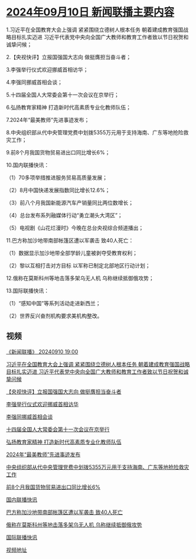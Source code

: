 # [2024年09月10日 新闻联播主要内容](https://tv.cctv.com/lm/xwlb/day/20240910.shtml)

1.习近平在全国教育大会上强调 紧紧围绕立德树人根本任务 朝着建成教育强国战略目标扎实迈进 习近平代表党中央向全国广大教师和教育工作者致以节日祝贺和诚挚问候；

2.【央视快评】立报国强国大志向 做挺膺担当奋斗者；

3.李强举行仪式欢迎挪威首相访华；

4.李强同挪威首相会谈；

5.十四届全国人大常委会第十一次会议在京举行；

6.弘扬教育家精神 打造新时代高素质专业化教师队伍；

7.2024年“最美教师”先进事迹发布；

8.中央组织部从代中央管理党费中划拨5355万元用于支持海南、广东等地抢险救灾工作；

9.前8个月我国货物贸易进出口同比增长6%；

10.国内联播快讯：

（1）70多项举措推进服务贸易高质量发展；

（2）8月中国快递发展指数同比增长12.6%；

（3）前八个月我国新能源汽车产销量同比两位数增长；

（4）总台发布系列融媒体行动“勇立潮头大湾区”；

（5）电视剧《山花烂漫时》今晚在总台央视综合频道播出；

11.巴方称加沙地带南部帐篷区遭以军袭击 致40人死亡：

（1）数据显示加沙地带全部学龄儿童被剥夺受教育权利；

（2）黎以互相打击对方目标 以军称已制定北部地区行动计划；

12.俄称在莫斯科州等地击落多架乌无人机 乌称继续抵御俄攻势；

13.国际联播快讯：

（1）“感知中国”等系列活动走进新西兰；

（2）世界反兴奋剂机构要求美机构整改。

## 视频

[《新闻联播》 20240910 19:00](https://tv.cctv.com/2024/09/10/VIDEDnISmSzCQrf9RpMP8EAM240910.shtml)

[习近平在全国教育大会上强调 紧紧围绕立德树人根本任务 朝着建成教育强国战略目标扎实迈进 习近平代表党中央向全国广大教师和教育工作者致以节日祝贺和诚挚问候](https://tv.cctv.com/2024/09/10/VIDEs72m5icq3vT58miBVzOd240910.shtml)

[【央视快评】立报国强国大志向 做挺膺担当奋斗者](https://tv.cctv.com/2024/09/10/VIDEo2ApjhY2CtBuKfbA1m92240910.shtml)

[李强举行仪式欢迎挪威首相访华](https://tv.cctv.com/2024/09/10/VIDEQAN7pb04YZ7kH1CxRdVs240910.shtml)

[李强同挪威首相会谈](https://tv.cctv.com/2024/09/10/VIDEQPQ0TP1obuAzRD6YPJi0240910.shtml)

[十四届全国人大常委会第十一次会议在京举行](https://tv.cctv.com/2024/09/10/VIDEFbBIx37vhMLE34fIUCJo240910.shtml)

[弘扬教育家精神 打造新时代高素质专业化教师队伍](https://tv.cctv.com/2024/09/10/VIDEd2gxx39hWnL8ylvTW5vq240910.shtml)

[2024年“最美教师”先进事迹发布](https://tv.cctv.com/2024/09/10/VIDE8aWw3oiPLUNBGOnNq61L240910.shtml)

[中央组织部从代中央管理党费中划拨5355万元用于支持海南、广东等地抢险救灾工作](https://tv.cctv.com/2024/09/10/VIDEe4LEFCDoo4Akr77aqkhW240910.shtml)

[前8个月我国货物贸易进出口同比增长6%](https://tv.cctv.com/2024/09/10/VIDEnxb3WDLwtFKCqULa7HlU240910.shtml)

[国内联播快讯](https://tv.cctv.com/2024/09/10/VIDEbgpEav1qj6Ec5s86sktf240910.shtml)

[巴方称加沙地带南部帐篷区遭以军袭击 致40人死亡](https://tv.cctv.com/2024/09/10/VIDExxjgai30FnlsKYI19JbV240910.shtml)

[俄称在莫斯科州等地击落多架乌无人机 乌称继续抵御俄攻势](https://tv.cctv.com/2024/09/10/VIDEFJqthXjoRpE057mLAQbA240910.shtml)

[国际联播快讯](https://tv.cctv.com/2024/09/10/VIDErmplabjXRadrtIj0NnL7240910.shtml)

[视频地址](https://tv.cctv.com/lm/xwlb/day/20240910.shtml) 

